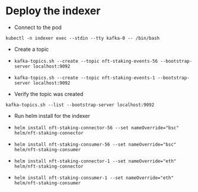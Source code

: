 
# Deploy the indexer

- Connect to the pod

`kubectl -n indexer exec --stdin --tty kafka-0 -- /bin/bash`

- Create a topic

- `kafka-topics.sh --create --topic nft-staking-events-56 --bootstrap-server localhost:9092`
- `kafka-topics.sh --create --topic nft-staking-events-1 --bootstrap-server localhost:9092`

- Verify the topic was created

`kafka-topics.sh --list --bootstrap-server localhost:9092`

- Run helm install for the indexer

- `helm install nft-staking-connector-56 --set nameOverride="bsc" helm/nft-staking-connector`
- `helm install nft-staking-consumer-56 --set nameOverride="bsc" helm/nft-staking-consumer`

- `helm install nft-staking-connector-1 --set nameOverride="eth" helm/nft-staking-connector`
- `helm install nft-staking-consumer-1 --set nameOverride="eth" helm/nft-staking-consumer`
